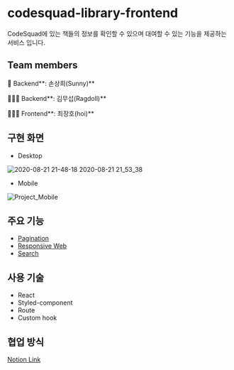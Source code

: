 # codesquad-library-frontend

CodeSquad에 있는 책들의 정보를 확인할 수 있으며 대여할 수 있는 기능을 제공하는 서비스 입니다.<br/>

## Team members

👷 Backend**: 손상희(Sunny)**

👨🏼‍🎨 Backend**: 김무섭(Ragdoll)**

👨🏼‍💻 Frontend**: 최장호(hoi)**

## 구현 화면

- Desktop

![2020-08-21 21-48-18 2020-08-21 21_53_38](https://user-images.githubusercontent.com/49897409/90892759-d0a39f00-e3f8-11ea-98ef-e6bdaac256b8.gif)

- Mobile

![Project_Mobile](https://user-images.githubusercontent.com/49897409/90893080-4f004100-e3f9-11ea-804e-45ef9f26447d.gif)

## 주요 기능

- [Pagination](https://github.com/Library-solider/codesquad-library-frontend/wiki/%5BLibrary-Project%5D-Pagination)
- [Responsive Web](https://github.com/Library-solider/codesquad-library-frontend/wiki/%5BLibrary-Project%5D-Responsive-Web)
- [Search](https://github.com/Library-solider/codesquad-library-frontend/wiki/%5BLibrary-Project%5D-Search-History)

## 사용 기술

- React
- Styled-component
- Route
- Custom hook

## 협업 방식

[Notion Link](https://www.notion.so/49138e4b69c047f1bf23f0b8c81a89e9)
